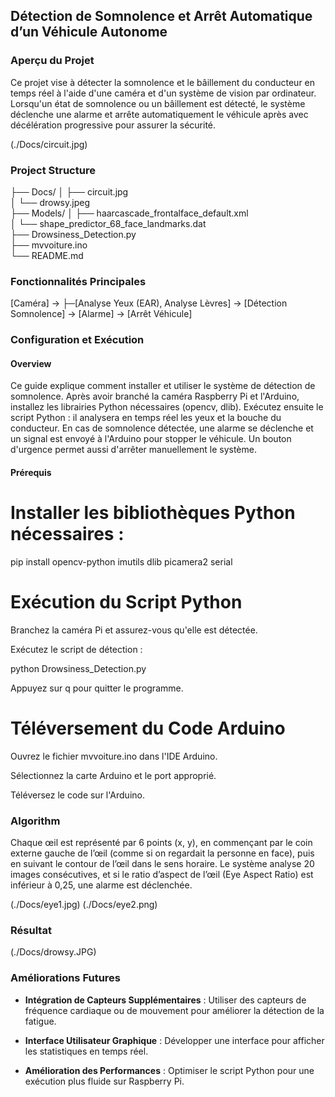 ## Détection de Somnolence et Arrêt Automatique d’un Véhicule Autonome

### Aperçu du Projet
Ce projet vise à détecter la somnolence et le bâillement du conducteur en temps réel à l'aide d'une caméra et d'un système de vision par ordinateur. Lorsqu'un état de somnolence ou un bâillement est détecté, le système déclenche une alarme et arrête automatiquement le véhicule après avec décélération progressive pour assurer la sécurité.

(./Docs/circuit.jpg)
### Project Structure 
├── Docs/
│   ├── circuit.jpg               
│   └── drowsy.jpeg               
├── Models/
│   ├── haarcascade_frontalface_default.xml    
│   └── shape_predictor_68_face_landmarks.dat  
├── Drowsiness_Detection.py        
├── mvvoiture.ino                  
└── README.md                   

### Fonctionnalités Principales
[Caméra] → 
    ├─[Analyse Yeux (EAR), Analyse Lèvres] → [Détection Somnolence] → [Alarme] → [Arrêt Véhicule]

### Configuration et Exécution

#### Overview

Ce guide explique comment installer et utiliser le système de détection de somnolence. Après avoir branché la caméra Raspberry Pi et l'Arduino, installez les librairies Python nécessaires (opencv, dlib). Exécutez ensuite le script Python : il analysera en temps réel les yeux et la bouche du conducteur. En cas de somnolence détectée, une alarme se déclenche et un signal est envoyé à l'Arduino pour stopper le véhicule. Un bouton d'urgence permet aussi d'arrêter manuellement le système.

#### Prérequis

# Installer les bibliothèques Python nécessaires :

pip install opencv-python imutils dlib picamera2 serial

# Exécution du Script Python
Branchez la caméra Pi et assurez-vous qu'elle est détectée.

Exécutez le script de détection :

python Drowsiness_Detection.py

Appuyez sur q pour quitter le programme.

# Téléversement du Code Arduino
Ouvrez le fichier mvvoiture.ino dans l'IDE Arduino.

Sélectionnez la carte Arduino et le port approprié.

Téléversez le code sur l'Arduino.

### Algorithm
Chaque œil est représenté par 6 points (x, y), en commençant par le coin externe gauche de l’œil (comme si on regardait la personne en face), puis en suivant le contour de l’œil dans le sens horaire.
Le système analyse 20 images consécutives, et si le ratio d’aspect de l’œil (Eye Aspect Ratio) est inférieur à 0,25, une alarme est déclenchée.

(./Docs/eye1.jpg)
(./Docs/eye2.png)

### Résultat
(./Docs/drowsy.JPG)

### Améliorations Futures
- **Intégration de Capteurs Supplémentaires** : Utiliser des capteurs de fréquence cardiaque ou de mouvement pour améliorer la détection de la fatigue.

- **Interface Utilisateur Graphique** : Développer une interface pour afficher les statistiques en temps réel.

- **Amélioration des Performances** : Optimiser le script Python pour une exécution plus fluide sur Raspberry Pi.
